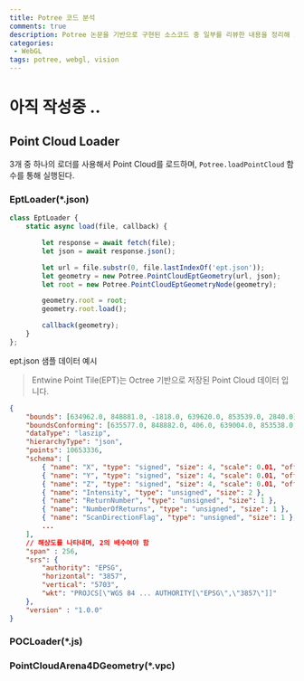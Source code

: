 ```yaml
---
title: Potree 코드 분석
comments: true
description: Potree 논문을 기반으로 구현된 소스코드 중 일부를 리뷰한 내용을 정리해 보았다.
categories:
 - WebGL
tags: potree, webgl, vision 
---
```


# 아직 작성중 ..

## Point Cloud Loader

3개 중 하나의 로더를 사용해서 Point Cloud를 로드하며, `Potree.loadPointCloud` 함수를 통해 실행된다.

### EptLoader(*.json)

```javascript
class EptLoader {
	static async load(file, callback) {

		let response = await fetch(file);
		let json = await response.json();

		let url = file.substr(0, file.lastIndexOf('ept.json'));
		let geometry = new Potree.PointCloudEptGeometry(url, json);
		let root = new Potree.PointCloudEptGeometryNode(geometry);

		geometry.root = root;
		geometry.root.load();

		callback(geometry);
	}
};
```

ept.json 샘플 데이터 예시

> Entwine Point Tile(EPT)는 Octree 기반으로 저장된 Point Cloud 데이터 입니다.


```json
{
    "bounds": [634962.0, 848881.0, -1818.0, 639620.0, 853539.0, 2840.0],
    "boundsConforming": [635577.0, 848882.0, 406.0, 639004.0, 853538.0, 616.0],
    "dataType": "laszip",
    "hierarchyType": "json",
    "points": 10653336,
    "schema": [
        { "name": "X", "type": "signed", "size": 4, "scale": 0.01, "offset": 637291.0 },
        { "name": "Y", "type": "signed", "size": 4, "scale": 0.01, "offset": 851210.0 },
        { "name": "Z", "type": "signed", "size": 4, "scale": 0.01, "offset": 511.0 },
        { "name": "Intensity", "type": "unsigned", "size": 2 },
        { "name": "ReturnNumber", "type": "unsigned", "size": 1 },
        { "name": "NumberOfReturns", "type": "unsigned", "size": 1 },
        { "name": "ScanDirectionFlag", "type": "unsigned", "size": 1 },
        ...
    ],
    // 해상도를 나타내며, 2의 배수여야 함
    "span" : 256,
    "srs": {
        "authority": "EPSG",
        "horizontal": "3857",
        "vertical": "5703",
        "wkt": "PROJCS[\"WGS 84 ... AUTHORITY[\"EPSG\",\"3857\"]]"
    },
    "version" : "1.0.0"
}
```

### POCLoader(*.js)

### PointCloudArena4DGeometry(*.vpc)